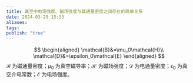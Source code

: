 ```yaml
---
title: 真空中电场强度、磁场强度与其通量密度之间存在的简单关系
date: 2024-03-29 15:33
aliases: 
tags: 
publish: "true"
---
```

$$
\begin{aligned}
\mathcal{B}&=\mu_0\mathcal{H}\\
\mathcal{D}&=\epsilon_0\mathcal{E}
\end{aligned}
$$
$\mathcal{B}$ 为磁通量密度；$\mu_{0}$ 为真空磁导率；$\mathcal{H}$ 为磁场强度；$\mathcal{D}$ 为电通量密度；$\epsilon_{0}$ 为真空介电常数；$\mathcal{E}$ 为电场强度。